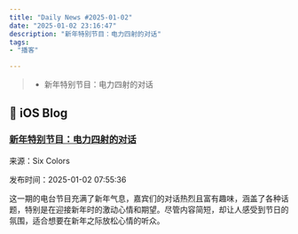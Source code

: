 ```yaml
---
title: "Daily News #2025-01-02"
date: "2025-01-02 23:16:47"
description: "新年特别节目：电力四射的对话"
tags: 
- "播客"

---
```


> - 新年特别节目：电力四射的对话

## 🍎 iOS Blog

### [新年特别节目：电力四射的对话](https://sixcolors.com/podcast/2025/01/the-rebound-527-trying-to-make-it-to-midnight/)

来源：Six Colors

发布时间：2025-01-02 07:55:36

这一期的电台节目充满了新年气息，嘉宾们的对话热烈且富有趣味，涵盖了各种话题，特别是在迎接新年时的激动心情和期望。尽管内容简短，却让人感受到节日的氛围，适合想要在新年之际放松心情的听众。



